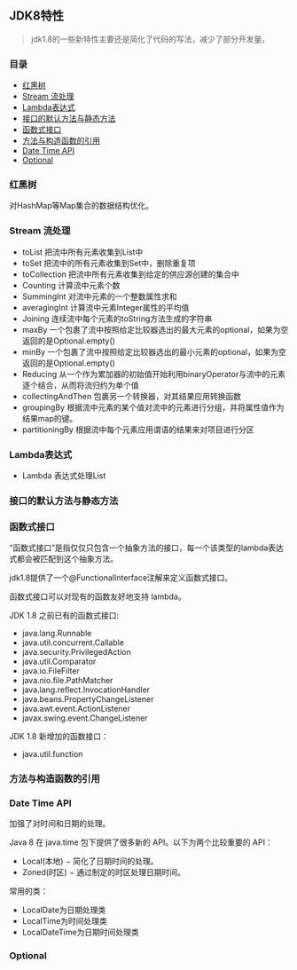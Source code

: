 ## JDK8特性

> jdk1.8的一些新特性主要还是简化了代码的写法，减少了部分开发量。

### 目录
- [红黑树](#红黑树)
- [Stream 流处理](#Stream-流处理)
- [Lambda表达式](#Lambda表达式)
- [接口的默认方法与静态方法](#接口的默认方法与静态方法)
- [函数式接口](#函数式接口)
- [方法与构造函数的引用](#方法与构造函数的引用)
- [Date Time API](#Date-Time-API)
- [Optional](#Optional)

### 红黑树

对HashMap等Map集合的数据结构优化。

### Stream 流处理

- toList  把流中所有元素收集到List中
- toSet  把流中的所有元素收集到Set中，删除重复项
- toCollection  把流中所有元素收集到给定的供应源创建的集合中
- Counting  计算流中元素个数
- SummingInt  对流中元素的一个整数属性求和
- averagingInt  计算流中元素Integer属性的平均值
- Joining  连续流中每个元素的toString方法生成的字符串
- maxBy  一个包裹了流中按照给定比较器选出的最大元素的optional，如果为空返回的是Optional.empty()
- minBy  一个包裹了流中按照给定比较器选出的最小元素的optional，如果为空返回的是Optional.empty()
- Reducing  从一个作为累加器的初始值开始利用binaryOperator与流中的元素逐个结合，从而将流归约为单个值
- collectingAndThen  包裹另一个转换器，对其结果应用转换函数
- groupingBy  根据流中元素的某个值对流中的元素进行分组，并将属性值作为结果map的键。
- partitioningBy  根据流中每个元素应用谓语的结果来对项目进行分区

### Lambda表达式
- Lambda 表达式处理List

### 接口的默认方法与静态方法

### 函数式接口

“函数式接口”是指仅仅只包含一个抽象方法的接口，每一个该类型的lambda表达式都会被匹配到这个抽象方法。

jdk1.8提供了一个@FunctionalInterface注解来定义函数式接口。

函数式接口可以对现有的函数友好地支持 lambda。

JDK 1.8 之前已有的函数式接口:
- java.lang.Runnable
- java.util.concurrent.Callable
- java.security.PrivilegedAction
- java.util.Comparator
- java.io.FileFilter
- java.nio.file.PathMatcher
- java.lang.reflect.InvocationHandler
- java.beans.PropertyChangeListener
- java.awt.event.ActionListener
- javax.swing.event.ChangeListener

JDK 1.8 新增加的函数接口：
- java.util.function

### 方法与构造函数的引用

### Date Time API

加强了对时间和日期的处理。

Java 8 在 java.time 包下提供了很多新的 API。以下为两个比较重要的 API：
- Local(本地) − 简化了日期时间的处理。
- Zoned(时区) − 通过制定的时区处理日期时间。

常用的类：
- LocalDate为日期处理类
- LocalTime为时间处理类
- LocalDateTime为日期时间处理类

### Optional 